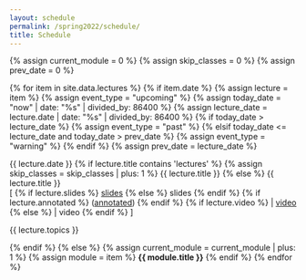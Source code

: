 ```yaml
---
layout: schedule
permalink: /spring2022/schedule/
title: Schedule
---
```


{% assign current_module = 0 %}
{% assign skip_classes = 0 %}
{% assign prev_date = 0 %}

{% for item in site.data.lectures %}
{% if item.date %}
{% assign lecture = item %}
{% assign event_type = "upcoming" %}
{% assign today_date = "now" | date: "%s" | divided_by: 86400 %}
{% assign lecture_date = lecture.date | date: "%s" | divided_by: 86400 %}
{% if today_date > lecture_date %}
    {% assign event_type = "past" %}
{% elsif today_date <= lecture_date and today_date > prev_date %}
    {% assign event_type = "warning" %}
{% endif %}
{% assign prev_date = lecture_date %}

<tr class="{{ event_type }}">
    <th scope="row">{{ lecture.date }}</th>
    {% if lecture.title contains 'lectures' %}
    {% assign skip_classes = skip_classes | plus: 1 %}
    <td colspan="4">{{ lecture.title }}</td>
    {% else %}
    <td>
        {{ lecture.title }}
        <br />
        [
            {% if lecture.slides %}
              <a href="{{ lecture.slides }}" target="_blank">slides</a>
            {% else %}
              slides
            {% endif %}
            {% if lecture.annotated %}
              (<a href="{{ lecture.annotated }}" target="_blank">annotated</a>)
            {% endif %}
            {% if lecture.video %}
            | <a href="{{ lecture.video }}" target="_blank">video</a>
            {% else %}
            | video
            {% endif %}
        ]
    </td>
    <td>
        <p>{{ lecture.topics }}</p>
    </td>
    {% endif %}
</tr>
{% else %}
{% assign current_module = current_module | plus: 1 %}
{% assign module = item %}
<tr class="info">
    <td colspan="5" align="center"><strong>{{ module.title }}</strong></td>
</tr>
{% endif %}
{% endfor %}
